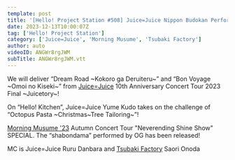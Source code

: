 ```yaml
---
template: post
title: '[Hello! Project Station #508] Juice=Juice Nippon Budokan Performance Special Feature! / Morning Musume. `23 Yokohama Arena Performance "Shabondama" / Hello! Kitchen Yume Kudo / MC: Ruru Dambara, Saori Onoda'
date: 2023-12-13T10:00:07Z
tag: ['Hello! Project Station']
category: ['Juice=Juice', 'Morning Musume', 'Tsubaki Factory']
author: auto 
videoID: ANGWr8rgJWM
subTitle: ANGWr8rgJWM.vtt
---
```

We will deliver “Dream Road ~Kokoro ga Deruiteru~” and “Bon Voyage ~Omoi no Kiseki~” from [Juice=Juice](/artist/juice-juice/) 10th Anniversary Concert Tour 2023 Final ~Juicetory~!

On “Hello! Kitchen”, Juice=Juice Yume Kudo takes on the challenge of “Octopus Pasta ~Christmas~Tree Tailoring~”!

[Morning Musume '23](/artist/morning-musume/) Autumn Concert Tour "Neverending Shine Show" SPECIAL. The “shabondama” performed by OG has been released!

MC is Juice=Juice Ruru Danbara and [Tsubaki Factory](/artist/tsubaki-factory/) Saori Onoda
